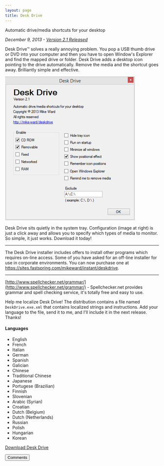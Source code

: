```yaml
---
layout: page
title: Desk Drive
---
```

Automatic drive/media shortcuts for your desktop

_December 9, 2013 - [Version 2.1 Released](/2013/12/09/desk-drive-2-1/)_

Desk Drive™ solves a really annoying problem.
You pop a USB thumb drive or DVD into your computer and then you have to open Window's Explorer and find the mapped drive or folder.
Desk Drive adds a desktop icon pointing to the drive automatically.
Remove the media and the shortcut goes away. Brilliantly simple and effective.

![Desk Drive screen shot](/cdn/images/deskdrive/deskdrive.png)

Desk Drive sits quietly in the system tray.
Configuration (image at right) is just a click away and allows you to specify which types of media to monitor.
So simple, it just works. Download it today!

***
The Desk Drive installer includes offers to install other programs which requires on-line access.
Some of you have asked for an off-line installer for use in corporate environments.
You can now purchase one at <https://sites.fastspring.com/mikeward/instant/deskdrive>.
***

[http://www.spellchecker.net/grammar/](http://www.spellchecker.net/grammar/) - Spellchecker.net provides grammar and spell checking service, it's totally free and easy to use.

Help me localize Desk Drive!
The distribution contains a file named `DeskDrive.exe.xml` that contains localized strings and instructions.
Add your language to the file, send it to me, and I'll include it in the next release. Thanks!

#### Languages

- English
- French
- Italian
- German
- Spanish
- Galician
- Chinese
- Traditional Chinese
- Japanese
- Portugese (Brazilian)
- Finnish
- Slovenian
- Arabic (Syrian)
- Croatian
- Dutch (Belgium)
- Dutch (Netherlands)
- Russian
- Polish
- Hungarian
- Korean

[Download Desk Drive](/downloads)

<button onclick="load_disqus('deskdrive', 'Desk Drive');" class="pure-button">Comments</button>
<div id="disqus_thread"></div>
